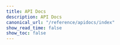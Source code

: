 ```yaml
---
title: API Docs
description: API Docs
canonical_url: "/reference/apidocs/index"
show_read_time: false
show_toc: false
---
```


<link rel="stylesheet" type="text/css" href="./reset.css">
<link rel="stylesheet" type="text/css" href="./swagger-ui.css">

<div id="swagger-ui"></div>

<script src="./swagger-ui-bundle.js" charset="UTF-8"></script>
<script src="./swagger-ui-standalone-preset.js" charset="UTF-8"></script>
<script>
    window.addEventListener('load', function() {
      const ui = SwaggerUIBundle({
        url: "https://petstore.swagger.io/v2/swagger.json",
        dom_id: '#swagger-ui',
        deepLinking: true,
        presets: [
          SwaggerUIBundle.presets.apis,
          SwaggerUIStandalonePreset
        ],
        plugins: [
          SwaggerUIBundle.plugins.DownloadUrl
        ],
        layout: "StandaloneLayout"
      });

      window.swaggerUI = ui;
    });
</script>
